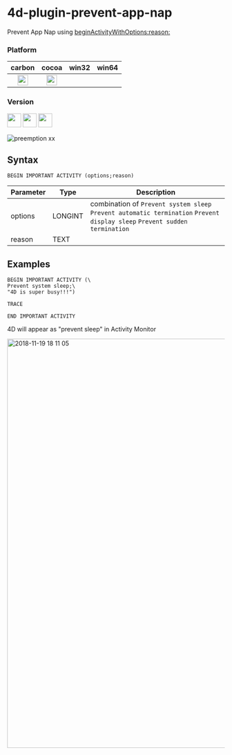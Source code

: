 # 4d-plugin-prevent-app-nap
Prevent App Nap using [beginActivityWithOptions:reason:](https://developer.apple.com/documentation/foundation/nsprocessinfo/1415995-beginactivitywithoptions) 

### Platform

| carbon | cocoa | win32 | win64 |
|:------:|:-----:|:---------:|:---------:|
|<img src="https://cloud.githubusercontent.com/assets/1725068/22371562/1b091f0a-e4db-11e6-8458-8653954a7cce.png" width="24" height="24" />|<img src="https://cloud.githubusercontent.com/assets/1725068/22371562/1b091f0a-e4db-11e6-8458-8653954a7cce.png" width="24" height="24" />|||

### Version

<img src="https://cloud.githubusercontent.com/assets/1725068/18940649/21945000-8645-11e6-86ed-4a0f800e5a73.png" width="32" height="32" /> <img src="https://cloud.githubusercontent.com/assets/1725068/18940648/2192ddba-8645-11e6-864d-6d5692d55717.png" width="32" height="32" /> <img src="https://user-images.githubusercontent.com/1725068/41266195-ddf767b2-6e30-11e8-9d6b-2adf6a9f57a5.png" width="32" height="32" />

![preemption xx](https://user-images.githubusercontent.com/1725068/41327179-4e839948-6efd-11e8-982b-a670d511e04f.png)

## Syntax

```
BEGIN IMPORTANT ACTIVITY (options;reason)
```

Parameter|Type|Description
------------|------------|----
options|LONGINT|combination of ``Prevent system sleep`` ``Prevent automatic termination`` ``Prevent display sleep`` ``Prevent sudden termination``
reason|TEXT|

## Examples

```
BEGIN IMPORTANT ACTIVITY (\
Prevent system sleep;\
"4D is super busy!!!")

TRACE

END IMPORTANT ACTIVITY 
```

4D will appear as "prevent sleep" in Activity Monitor

<img width="946" alt="2018-11-19 18 11 05" src="https://user-images.githubusercontent.com/1725068/48697010-dcac6c80-ec26-11e8-9ae6-6f70b685e499.png">
